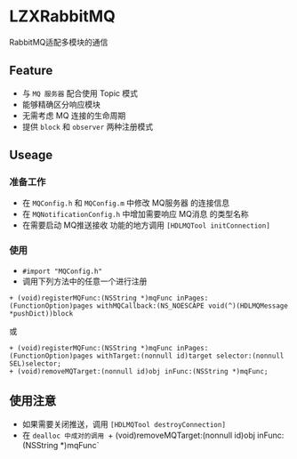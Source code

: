# LZXRabbitMQ
RabbitMQ适配多模块的通信

## Feature
- 与 `MQ 服务器` 配合使用 Topic 模式
- 能够精确区分响应模块
- 无需考虑 MQ 连接的生命周期
- 提供 `block` 和 `observer` 两种注册模式

## Useage

### 准备工作
* 在 `MQConfig.h` 和 `MQConfig.m` 中修改 MQ服务器 的连接信息
* 在 `MQNotificationConfig.h` 中增加需要响应 MQ消息 的类型名称
* 在需要启动 MQ推送接收 功能的地方调用 `[HDLMQTool initConnection]`

### 使用
* `#import "MQConfig.h"` 
* 调用下列方法中的任意一个进行注册
```
+ (void)registerMQFunc:(NSString *)mqFunc inPages:(FunctionOption)pages withMQCallback:(NS_NOESCAPE void(^)(HDLMQMessage *pushDict))block
```
或
```
+ (void)registerMQFunc:(NSString *)mqFunc inPages:(FunctionOption)pages withTarget:(nonnull id)target selector:(nonnull SEL)selector;
+ (void)removeMQTarget:(nonnull id)obj inFunc:(NSString *)mqFunc;
```

## 使用注意
- 如果需要关闭推送，调用 `[HDLMQTool destroyConnection]`
- 在 `dealloc 中成对的调用 `+ (void)removeMQTarget:(nonnull id)obj inFunc:(NSString *)mqFunc`
